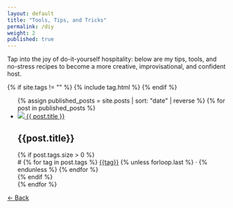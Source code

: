 ```yaml
---
layout: default
title: "Tools, Tips, and Tricks"
permalink: /diy
weight: 2
published: true
---
```


Tap into the joy of do-it-yourself hospitality: below are my tips, tools, and no-stress recipes to become a more creative, improvisational, and confident host.

{% if site.tags != "" %}
{% include tag.html %}
{% endif %}

<ul id="posts">
<!-- DO WHERE PUBLISHED ONCE ON REAL SITE -->
  {% assign published_posts = site.posts | sort: "date" | reverse %} 
  {% for post in published_posts %}
    <li class="post {{ post.tags | join: '-tag ' | append: '-tag' }}">
      <a href="?page=diy&post={{ post.url | remove_first: '/'}}" onclick="return showPost(this.search)">
        <img src="{{ post.icon }}">
        <span>{{ post.title }}</span>
      </a>
      <div>
        <h2>{{post.title}}</h2>
        {% if post.tags.size > 0 %}
          <div id="tags"># 
              {% for tag in post.tags %}
                <a href="/?page=diy&tag={{ tag }}" onclick="return filterPosts('{{ tag }}')">{{tag}}</a>
                {% unless forloop.last %}
                 &middot; 
                {% endunless %}
              {% endfor %}
          </div>
        {% endif %}
      </div>
    </li>
  {% endfor %}
</ul>
<article id="post"></article>
<div id="back-button"><a href="?page=diy" onclick="return goBack()">&larr; Back</a></div>
